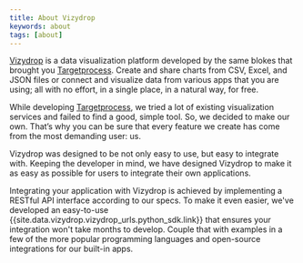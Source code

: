 ```yaml
---
title: About Vizydrop
keywords: about
tags: [about]
---
```


[Vizydrop](https://vizydrop.com/) is a data visualization platform developed by the same blokes that brought you [Targetprocess](http://www.targetprocess.com/).  Create and share charts from CSV, Excel, and JSON files or connect and visualize data from various apps that you are using; all with no effort, in a single place, in a natural way, for free.

While developing [Targetprocess](http://www.targetprocess.com/), we tried a lot of existing visualization services and failed to find a good, simple tool. So, we decided to make our own. That’s why you can be sure that every feature we create has come from the most demanding user: us.

Vizydrop was designed to be not only easy to use, but easy to integrate with. Keeping the developer in mind, we have designed Vizydrop to make it as easy as possible for users to integrate their own applications.

Integrating your application with Vizydrop is achieved by implementing a RESTful API interface according to our specs. To make it even easier, we've developed an easy-to-use {{site.data.vizydrop.vizydrop_urls.python_sdk.link}} that ensures your integration won't take months to develop. Couple that with examples in a few of the more popular programming languages and open-source integrations for our built-in apps.